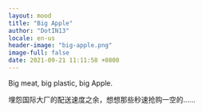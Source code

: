 ```yaml
---
layout: mood
title: "Big Apple"
author: "DotIN13"
locale: en-us
header-image: "big-apple.png"
image-full: false
date: 2021-09-21 11:11:58 +0800
---
```


Big meat, big plastic, big Apple.

埋怨国际大厂的配送速度之余，想想那些秒速抢购一空的……
